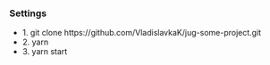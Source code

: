 <h3>Settings</h3>
<ul>
  <li>1. git clone https://github.com/VladislavkaK/jug-some-project.git</li>
  <li>2. yarn</li>
  <li>3. yarn start</li>
</ul>
